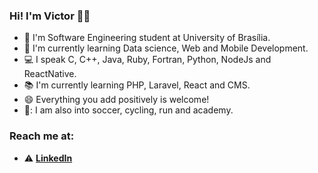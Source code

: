 ### Hi! I'm Victor 👋🏿

- 🔭 I'm Software Engineering student at University of Brasília. 
- 🌱 I'm currently learning Data science, Web and Mobile Development.
- :computer: I speak C, C++, Java, Ruby, Fortran, Python, NodeJs and ReactNative. 
- :books: I'm currently learning PHP, Laravel, React and CMS. 
- 😄 Everything you add positively is welcome!
- :running:: I am also into soccer, cycling, run and academy. 


### Reach me at:
- :warning: [**LinkedIn**](https://www.linkedin.com/in/victorsamuelengenharia/)

